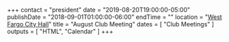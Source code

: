 +++
contact = "president"
date = "2019-08-20T19:00:00-05:00"
publishDate = "2018-09-01T01:00:00-06:00"
endTime = ""
location = "[West Fargo City Hall](/places/west-fargo-city-hall/)"
title = "August Club Meeting"
dates = [ "Club Meetings" ]
outputs = [ "HTML", "Calendar" ]
+++

